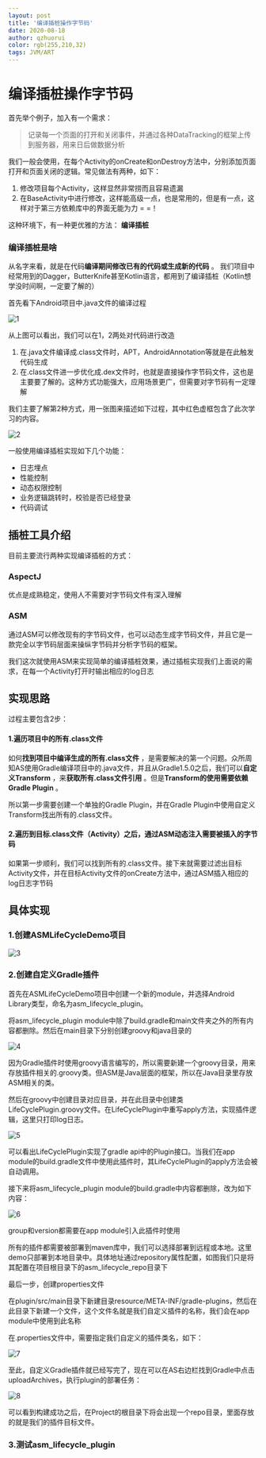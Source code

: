 ```yaml
---
layout: post
title: '编译插桩操作字节码'
date: 2020-08-18
author: qzhuorui
color: rgb(255,210,32)
tags: JVM/ART
---
```




# 编译插桩操作字节码

首先举个例子，加入有一个需求：

>  记录每一个页面的打开和关闭事件，并通过各种DataTracking的框架上传到服务器，用来日后做数据分析

我们一般会使用，在每个Activity的onCreate和onDestroy方法中，分别添加页面打开和页面关闭的逻辑。常见做法有两种，如下：

1. 修改项目每个Activity，这样显然非常捞而且容易遗漏
2. 在BaseActivity中进行修改，这样能高级一点，也是常用的，但是有一点，这样对于第三方依赖库中的界面无能为力 = =！

这种环境下，有一种更优雅的方法： **编译插桩**

### 编译插桩是啥

从名字来看，就是在代码**编译期间修改已有的代码或生成新的代码** 。 我们项目中经常用到的Dagger，ButterKnife甚至Kotlin语言，都用到了编译插桩（Kotlin想学没时间啊，一定要了解的）

首先看下Android项目中.java文件的编译过程

![1](/screenshot/编译插桩操作字节码/1.png)

从上图可以看出，我们可以在1，2两处对代码进行改造

1. 在.java文件编译成.class文件时，APT，AndroidAnnotation等就是在此触发代码生成
2. 在.class文件进一步优化成.dex文件时，也就是直接操作字节码文件，这也是主要要了解的。这种方式功能强大，应用场景更广，但需要对字节码有一定理解

我们主要了解第2种方式，用一张图来描述如下过程，其中红色虚框包含了此次学习的内容。

![2](/screenshot/编译插桩操作字节码/2.png)

一般使用编译插桩实现如下几个功能：

- 日志埋点
- 性能控制
- 动态权限控制
- 业务逻辑跳转时，校验是否已经登录
- 代码调试

## 插桩工具介绍

目前主要流行两种实现编译插桩的方式：

### AspectJ

优点是成熟稳定，使用人不需要对字节码文件有深入理解

### ASM

通过ASM可以修改现有的字节码文件，也可以动态生成字节码文件，并且它是一款完全以字节码层面来操纵字节码并分析字节码的框架。

我们这次就使用ASM来实现简单的编译插桩效果，通过插桩实现我们上面说的需求，在每一个Activity打开时输出相应的log日志

## 实现思路

过程主要包含2步：

#### 1.遍历项目中的所有.class文件

如何**找到项目中编译生成的所有.class文件** ，是需要解决的第一个问题。众所周知AS使用Gradle编译项目中的.java文件，并且从Gradle1.5.0之后，我们可以**自定义Transform** ，来**获取所有.class文件引用** 。但是**Transform的使用需要依赖Gradle Plugin** 。

所以第一步需要创建一个单独的Gradle Plugin，并在Gradle Plugin中使用自定义Transform找出所有的.class文件。

#### 2.遍历到目标.class文件（Activity）之后，通过ASM动态注入需要被插入的字节码

如果第一步顺利，我们可以找到所有的.class文件。接下来就需要过滤出目标Activity文件，并在目标Activity文件的onCreate方法中，通过ASM插入相应的log日志字节码

## 具体实现

### 1.创建ASMLifeCycleDemo项目

![3](/screenshot/编译插桩操作字节码/3.png)

### 2.创建自定义Gradle插件

首先在ASMLifeCycleDemo项目中创建一个新的module，并选择Android Library类型，命名为asm_lifecycle_plugin。

将asm_lifecycle_plugin module中除了build.gradle和main文件夹之外的所有内容都删除。然后在main目录下分别创建groovy和java目录的  

![4](/screenshot/编译插桩操作字节码/4.png)

因为Gradle插件时使用groovy语言编写的，所以需要新建一个groovy目录，用来存放插件相关的.groovy类。但ASM是Java层面的框架，所以在Java目录里存放ASM相关的类。

然后在groovy中创建目录对应目录，并在此目录中创建类LifeCyclePlugin.groovy文件。在LifeCyclePlugin中重写apply方法，实现插件逻辑，这里只打印log日志。

![5](/screenshot/编译插桩操作字节码/5.png)

可以看出LifeCyclePlugin实现了gradle api中的Plugin接口。当我们在app module的build.gradle文件中使用此插件时，其LifeCyclePlugin的apply方法会被自动调用。

接下来将asm_lifecycle_plugin module的build.gradle中内容都删除，改为如下内容：

![6](/screenshot/编译插桩操作字节码/6.png)

group和version都需要在app module引入此插件时使用

所有的插件都需要被部署到maven库中，我们可以选择部署到远程或本地。这里demo只部署到本地目录中。具体地址通过repository属性配置，如图我们只是将其配置在项目根目录下的asm_lifecycle_repo目录下

最后一步，创建properties文件

在plugin/src/main目录下新建目录resource/META-INF/gradle-plugins，然后在此目录下新建一个文件，这个文件名就是我们自定义插件的名称，我们会在app module中使用到此名称

在.properties文件中，需要指定我们自定义的插件类名，如下：

![7](/screenshot/编译插桩操作字节码/7.png)

至此，自定义Gradle插件就已经写完了，现在可以在AS右边栏找到Gradle中点击uploadArchives，执行plugin的部署任务：

![8](/screenshot/编译插桩操作字节码/8.png)

可以看到构建成功之后，在Project的根目录下将会出现一个repo目录，里面存放的就是我们的插件目标文件。

### 3.测试asm_lifecycle_plugin






